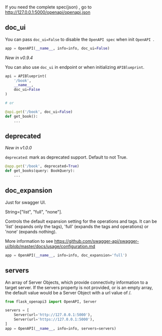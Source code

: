 If you need the complete spec(json) , go to http://127.0.0.1:5000/openapi/openapi.json

## doc_ui

You can pass `doc_ui=False` to disable the `OpenAPI spec` when init `OpenAPI `.

```python
app = OpenAPI(__name__, info=info, doc_ui=False)
```

*New in v0.9.4*

You can also use `doc_ui` in endpoint or when initializing `APIBlueprint`.

```python hl_lines="4 9"
api = APIBlueprint(
    '/book',
    __name__,
    doc_ui=False
)

# or

@api.get('/book', doc_ui=False)
def get_book():
    ...
```

## deprecated

*New in v1.0.0*

`deprecated`: mark as deprecated support. Default to not True.

```python
@app.get('/book', deprecated=True)
def get_books(query: BookQuery):
    ...
```

## doc_expansion

Just for swagger UI.

String=["list", "full", "none"].

Controls the default expansion setting for the operations and tags. It can be 'list' (expands only the tags),
'full' (expands the tags and operations) or 'none' (expands nothing).

More information to see https://github.com/swagger-api/swagger-ui/blob/master/docs/usage/configuration.md

```python
app = OpenAPI(__name__, info=info, doc_expansion='full')
```

## servers

An array of Server Objects, which provide connectivity information to a target server. If the servers property is not
provided, or is an empty array, the default value would be a Server Object with a url value of /.

```python
from flask_openapi3 import OpenAPI, Server

servers = [
    Server(url='http://127.0.0.1:5000'),
    Server(url='https://127.0.0.1:5000'),
]
app = OpenAPI(__name__, info=info, servers=servers)
```